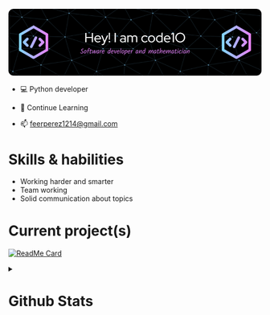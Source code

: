 ![header](Assets/Images/github-header-image.png)

- 💻 Python developer

- 📖 Continue Learning

- 📫 feerperez1214@gmail.com

# Skills & habilities

- Working harder and smarter
- Team working
- Solid communication about topics

<h1>Current project(s)</h1>

[![ReadMe Card](https://github-readme-stats.vercel.app/api/pin/?username=code1O&repo=waffle_lib)](https://github.com/code1O/waffle_lib)

<details>

<summary><h1>Github Stats</h1></summary>

<img src="https://github-readme-streak-stats.herokuapp.com/?user=code1O&theme=tokyonight" alt="mystreak"/>

</details>

<!--START_SECTION:activity-->
<!--END_SECTION:activity-->
